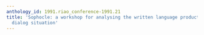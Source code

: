 ```yaml
---
anthology_id: 1991.riao_conference-1991.21
title: 'Sophocle: a workshop for analysing the written language production in a realistic
  dialog situation'
---
```


